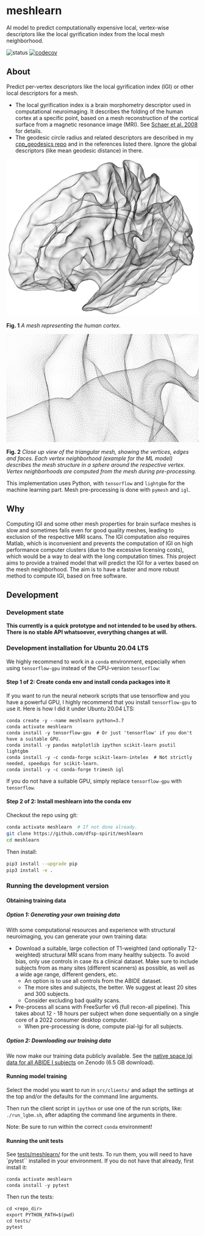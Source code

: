 # meshlearn
AI model to predict computationally expensive local, vertex-wise descriptors like the local gyrification index from the local mesh neighborhood.

![status](https://github.com/dfsp-spirit/meshlearn/actions/workflows/cov_test_workflow.yml/badge.svg)
[![codecov](https://codecov.io/github/dfsp-spirit/meshlearn/branch/main/graph/badge.svg?token=IX2WWVM0WV)](https://codecov.io/github/dfsp-spirit/meshlearn)


## About

Predict per-vertex descriptors like the local gyrification index (lGI) or other local descriptors for a mesh.

* The local gyrification index is a brain morphometry descriptor used in computational neuroimaging. It describes the folding of the human cortex at a specific point, based on a mesh reconstruction of the cortical surface from a magnetic resonance image (MRI). See [Schaer et al. 2008](https://doi.org/10.1109/TMI.2007.903576) for details.
* The geodesic circle radius and related descriptors are described in my [cpp_geodesics repo](https://github.com/dfsp-spirit/cpp_geodesics) and in the references listed there. Ignore the global descriptors (like mean geodesic distance) in there.


![Vis1](./web/brain_mesh_full.jpg?raw=true "Brain mesh, white surface.")

**Fig. 1** *A mesh representing the human cortex.*

![Vis2](./web/brain_mesh_vertices.jpg?raw=true "Brain mesh, zoomed view that shows the mesh structure.")

**Fig. 2** *Close up view of the triangular mesh, showing the vertices, edges and faces. Each vertex neighborhood (example for the ML model) describes the mesh structure in a sphere around the respective vertex. Vertex neighborhoods are computed from the mesh during pre-processing.*

This implementation uses Python, with `tensorflow` and `lightgbm` for the machine learning part. Mesh pre-processing is done with `pymesh` and `igl`.

## Why

Computing lGI and some other mesh properties for brain surface meshes is slow and sometimes fails even for good quality meshes, leading to exclusion of the respective MRI scans. The lGI computation also requires Matlab, which is inconvenient and prevents the computation of lGI on high performance computer clusters (due to the excessive licensing costs), which would be a way to deal with the long computation times. This project aims to provide a trained model that will predict the lGI for a vertex based on the mesh neighborhood. The aim is to have a faster and more robust method to compute lGI, based on free software.

## Development

### Development state

**This currently is a quick prototype and not intended to be used by others. There is no stable API whatsoever, everything changes at will.**

### Development installation for Ubuntu 20.04 LTS

We highly recommend to work in a `conda` environment, especially when using `tensorflow-gpu` instead of the CPU-version `tensorflow`:


#### Step 1 of 2: Create conda env and install conda packages into it

If you want to run the neural network scripts that use tensorflow and you have a powerful GPU, I highly recommend that you install `tensorflow-gpu` to use it. Here is how I did it under Ubuntu 20.04 LTS:

```shell
conda create -y --name meshlearn python=3.7
conda activate meshlearn
conda install -y tensorflow-gpu  # Or just 'tensorflow' if you don't have a suitable GPU.
conda install -y pandas matplotlib ipython scikit-learn psutil lightgbm
conda install -y -c conda-forge scikit-learn-intelex  # Not strictly needed, speedups for scikit-learn.
conda install -y -c conda-forge trimesh igl
```

If you do not have a suitable GPU, simply replace `tensorflow-gpu` with `tensorflow`.

#### Step 2 of 2: Install meshlearn into the conda env ####

Checkout the repo using git:

```bash
conda activate meshlearn  # If not done already.
git clone https://github.com/dfsp-spirit/meshlearn
cd meshlearn
```

Then install:

```bash
pip3 install --upgrade pip
pip3 install -e .
```

### Running the development version


#### Obtaining training data

##### Option 1: Generating your own training data

With some computational resources and experience with structural neuroimaging, you can generate your own training data:

* Download a suitable, large collection of T1-weighted (and optionally T2-weighted) structural MRI scans from many healthy subjects. To avoid bias, only use controls in case its a clinical dataset. Make sure to include subjects from as many sites (different scanners) as possible, as well as a wide age range, different genders, etc.
     - An option is to use all controls from the ABIDE dataset.
     - The more sites and subjects, the better. We suggest at least 20 sites and 300 subjects.
     - Consider excluding bad quality scans.
* Pre-process all scans with FreeSurfer v6 (full recon-all pipeline). This takes about 12 - 18 hours per subject when done sequentially on a single core of a 2022 consumer desktop computer.
     - When pre-processing is done, compute pial-lgi for all subjects.

##### Option 2: Downloading our training data

We now make our training data publicly available. See the [native space lgi data for all ABIDE I subjects](https://doi.org/10.5281/zenodo.7132610) on Zenodo (6.5 GB download).


#### Running model training

Select the model you want to run in `src/clients/` and adapt the settings at the top and/or the defaults for the command line arguments.

Then run the client script in `ipython` or use one of the run scripts, like: `./run_lgbm.sh`, after adapting the command line arguments in there.

Note: Be sure to run within the correct `conda` environment!


#### Running the unit tests

See [tests/meshlearn/](./tests/meshlearn/) for the unit tests. To run them, you will need to have `pytest`` installed in your environment. If you do not have that already, first install it:

```shell
conda activate meshlearn
conda install -y pytest
```
Then run the tests:

```shell
cd <repo_dir>
export PYTHON_PATH=$(pwd)
cd tests/
pytest
```

